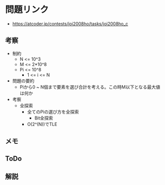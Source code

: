# 問題リンク
- https://atcoder.jp/contests/joi2008ho/tasks/joi2008ho_c

## 考察
- 制約
    - N <= 10^3
    - M <= 2*10^8
    - Pi <= 10^8
        - 1 <= i <= N
- 問題の要約
    - Piから0 ~ N個まで要素を選び合計を考える。この時M以下となる最大値は何か
- 考察
    - 全探索
        - 全てのPiの選び方を全探索
            - Bit全探索
        - O(2^(N))でTLE

## メモ

## ToDo

## 解説